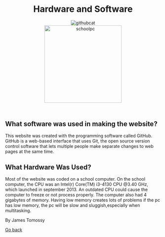 <!DOCTYPE html>
<html>
    <head>
    <title>Hardware and Software</title>
</head>
<body>
    <header>
        <h1 style="text-align:center;"> Hardware and Software </h1>
      <img src="https://upload.wikimedia.org/wikipedia/commons/thumb/c/c2/GitHub_Invertocat_Logo.svg/200px-GitHub_Invertocat_Logo.svg.png" alt="githubcat">
     <aside>
      <img class="img_deg" src="https://ashfield-p.schools.nsw.gov.au/content/dam/doe/sws/schools/a/ashfield-p/localcontent/stage_33.JPG.thumb.1280.1280.jpg" alt="schoolpc" style="width:250px;height:250px;">
    </aside>
    </header>
    <section>
        <h2>What software was used in making the website?</h2>
        <p title="Github">This website was created with the programming software called GitHub.  GitHub is a web-based interface that uses Git, the open source version control software that lets multiple people make separate changes to web pages at the same time.</p>
    </section>
    <section>
        <h2>What Hardware Was Used?</h2>
        <p>Most of the website was coded on a school computer. On the school computer, the CPU was an Intel(r) Core(TM) i3-4130 CPU @3.40 GHz, which launched in september 2013. An outdated CPU could cause the computer to freeze or not process properly. The computer also had 4 gigabytes of memory. Having low memory creates lots of problems if the pc has low memory, the pc will be slow and sluggish,especially when multitasking.</p>
    </section>
    <p> By James Tomossy </p>
        <a href="First page.md">
      <p>Go back</p>
      </a>
</body>
</html>
